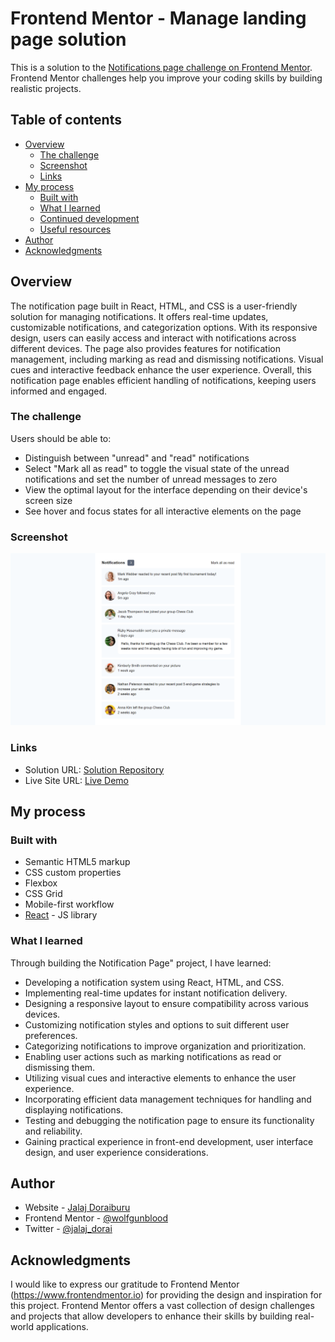 # Frontend Mentor - Manage landing page solution

This is a solution to the [Notifications page challenge on Frontend Mentor](https://www.frontendmentor.io/challenges/notifications-page-DqK5QAmKbC). Frontend Mentor challenges help you improve your coding skills by building realistic projects. 

## Table of contents

- [Overview](#overview)
  - [The challenge](#the-challenge)
  - [Screenshot](#screenshot)
  - [Links](#links)
- [My process](#my-process)
  - [Built with](#built-with)
  - [What I learned](#what-i-learned)
  - [Continued development](#continued-development)
  - [Useful resources](#useful-resources)
- [Author](#author)
- [Acknowledgments](#acknowledgments)

## Overview

The notification page built in React, HTML, and CSS is a user-friendly solution for managing notifications. It offers real-time updates, customizable notifications, and categorization options. With its responsive design, users can easily access and interact with notifications across different devices. The page also provides features for notification management, including marking as read and dismissing notifications. Visual cues and interactive feedback enhance the user experience. Overall, this notification page enables efficient handling of notifications, keeping users informed and engaged.

### The challenge

Users should be able to:

- Distinguish between "unread" and "read" notifications
- Select "Mark all as read" to toggle the visual state of the unread notifications and set the number of unread messages to zero
- View the optimal layout for the interface depending on their device's screen size
- See hover and focus states for all interactive elements on the page

### Screenshot

![](./Screenshot.png)

### Links

- Solution URL: [Solution Repository](https://github.com/wolfgunblood/notification-page)
- Live Site URL: [Live Demo](https://wolfgunblood.github.io/notification-page/)

## My process

### Built with

- Semantic HTML5 markup
- CSS custom properties
- Flexbox
- CSS Grid
- Mobile-first workflow
- [React](https://reactjs.org/) - JS library


### What I learned

Through building the Notification Page" project, I have learned:

- Developing a notification system using React, HTML, and CSS.
- Implementing real-time updates for instant notification delivery.
- Designing a responsive layout to ensure compatibility across various devices.
- Customizing notification styles and options to suit different user preferences.
- Categorizing notifications to improve organization and prioritization.
- Enabling user actions such as marking notifications as read or dismissing them.
- Utilizing visual cues and interactive elements to enhance the user experience.
- Incorporating efficient data management techniques for handling and displaying notifications.
- Testing and debugging the notification page to ensure its functionality and reliability.
- Gaining practical experience in front-end development, user interface design, and user experience considerations.

## Author

- Website - [Jalaj Doraiburu](https://wolfgunblood.github.io/portfolio/)
- Frontend Mentor - [@wolfgunblood](https://www.frontendmentor.io/profile/wolfgunblood)
- Twitter - [@jalaj_dorai](https://twitter.com/jalaj_dorai)


## Acknowledgments

I would like to express our gratitude to Frontend Mentor (https://www.frontendmentor.io) for providing the design and inspiration for this project. Frontend Mentor offers a vast collection of design challenges and projects that allow developers to enhance their skills by building real-world applications.